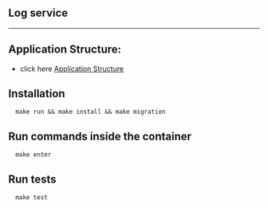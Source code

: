 ## Log service
---

<!--## Summary

- Dockerfile & Docker-compose setup with PHP8.1 and MySQL
- Symfony 5.4 installation with a /healthz endpoint and a test for it
- After the image is started the app will run on port 9002 on localhost. You can try the existing
  endpoint: http://localhost:9002/healthz
- The default database is called `database` and the username and password are `root` and `root`
  respectively
- Makefile with some basic commands -->
## Application Structure:
  - click here [Application Structure](./AppArch.md)

## Installation

```
  make run && make install && make migration
```

## Run commands inside the container

```
  make enter
```

## Run tests

```
  make test
```
